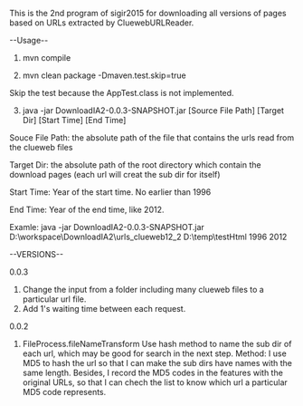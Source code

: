 This is the 2nd program of sigir2015 for downloading all versions of pages based on URLs extracted by CluewebURLReader.

--Usage--

1. mvn compile

2. mvn clean package -Dmaven.test.skip=true

Skip the test because the AppTest.class is not implemented.


3. java -jar DownloadIA2-0.0.3-SNAPSHOT.jar [Source File Path] [Target Dir] [Start Time] [End Time]

Souce File Path: the absolute path of the file that contains the urls read from the clueweb files

Target Dir: the absolute path of the root directory which contain the download pages (each url will creat the sub dir for itself)

Start Time: Year of the start time. No earlier than 1996

End Time: Year of the end time, like 2012.

Examle: 
java -jar DownloadIA2-0.0.3-SNAPSHOT.jar D:\workspace\DownloadIA2\urls_clueweb12_2 D:\temp\testHtml 1996 2012

--VERSIONS--

0.0.3

1. Change the input from a folder including many clueweb files to a particular url file.
2. Add 1's waiting time between each request. 

0.0.2

1. FileProcess.fileNameTransform 
Use hash method to name the sub dir of each url, which may be good for search in the next step.
Method: I use MD5 to hash the url so that I can make the sub dirs have names with the same length. Besides, I record the MD5 codes in the features with the original URLs, so that I can chech the list to know which url a particular MD5 code represents.
